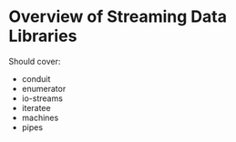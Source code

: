 # Overview of Streaming Data Libraries

<!DOCTYPE html>
<p>Should cover:</p><ul><li>conduit</li><li>enumerator</li><li>io-streams</li><li>iteratee</li><li>machines</li><li>pipes</li></ul>